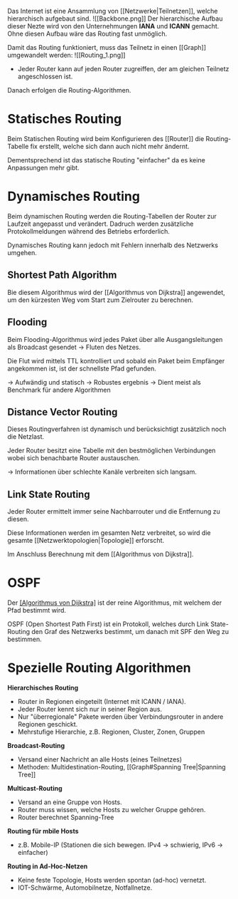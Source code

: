 Das Internet ist eine Ansammlung von [[Netzwerke|Teilnetzen]], welche hierarchisch aufgebaut sind.
![[Backbone.png]]
Der hierarchische Aufbau dieser Nezte wird von den Unternehmungen **IANA** und **ICANN** gemacht. Ohne diesen Aufbau wäre das Routing fast unmöglich.

Damit das Routing funktioniert, muss das Teilnetz in einen [[Graph]] umgewandelt werden:
![[Routing_1.png]]
- Jeder Router kann auf jeden Router zugreiffen, der am gleichen Teilnetz angeschlossen ist.

Danach erfolgen die Routing-Algorithmen.

# Statisches Routing
Beim Statischen Routing wird beim Konfigurieren des [[Router]] die Routing-Tabelle fix erstellt, welche sich dann auch nicht mehr ändernt.

Dementsprechend ist das statische Routing "einfacher" da es keine Anpassungen mehr gibt.

# Dynamisches Routing
Beim dynamischen Routing werden die Routing-Tabellen der Router zur Laufzeit angepasst und verändert.
Dadruch werden zusätzliche Protokollmeldungen während des Betriebs erforderlich.

Dynamisches Routing kann jedoch mit Fehlern innerhalb des Netzwerks umgehen.

## Shortest Path Algorithm
Bie diesem Algorithmus wird der [[Algorithmus von Dijkstra]] angewendet, um den kürzesten Weg vom Start zum Zielrouter zu berechnen.

## Flooding
Beim Flooding-Algorithmus wird jedes Paket über alle Ausgangsleitungen als Broadcast gesendet -> Fluten des Netzes.

Die Flut wird mittels TTL kontrolliert und sobald ein Paket beim Empfänger angekommen ist, ist der schnellste Pfad gefunden.

-> Aufwändig und statisch
-> Robustes ergebnis
-> Dient meist als Benchmark für andere Algorithmen

## Distance Vector Routing
Dieses Routingverfahren ist dynamisch und berücksichtigt zusätzlich noch die Netzlast.

Jeder Router besitzt eine Tabelle mit den bestmöglichen Verbindungen wobei sich benachbarte Router austauschen.

-> Informationen über schlechte Kanäle verbreiten sich langsam.

## Link State Routing
Jeder Router ermittelt immer seine Nachbarrouter und die Entfernung zu diesen.

Diese Informationen werden im gesamten Netz verbreitet, so wird die gesamte [[Netzwerktopologien|Topologie]] erforscht.

Im Anschluss Berechnung mit dem [[Algorithmus von Dijkstra]].


# OSPF
Der [[Algorithmus von Dijkstra]](SPF) ist der reine Algorithmus, mit welchem der Pfad bestimmt wird.

OSPF (Open Shortest Path First) ist ein Protokoll, welches durch Link State-Routing den Graf des Netzwerks bestimmt, um danach mit SPF den Weg zu bestimmen.

# Spezielle Routing Algorithmen
**Hierarchisches Routing**
- Router in Regionen eingeteilt (Internet mit ICANN / IANA).
- Jeder Router kennt sich nur in seiner Region aus.
- Nur "überregionale" Pakete werden über Verbindungsrouter in andere Regionen geschickt.
- Mehrstufige Hierarchie, z.B. Regionen, Cluster, Zonen, Gruppen

**Broadcast-Routing**
- Versand einer Nachricht an alle Hosts (eines Teilnetzes)
- Methoden: Multidestination-Routing, [[Graph#Spanning Tree|Spanning Tree]]

**Multicast-Routing**
- Versand an eine Gruppe von Hosts.
- Router muss wissen, welche Hosts zu welcher Gruppe gehören.
- Router berechnet Spanning-Tree

**Routing für mbile Hosts**
- z.B. Mobile-IP (Stationen die sich bewegen. IPv4 -> schwierig, IPv6 -> einfacher)

**Routing in Ad-Hoc-Netzen**
- Keine feste Topologie, Hosts werden spontan (ad-hoc) vernetzt.
- IOT-Schwärme, Automobilnetze, Notfallnetze.
